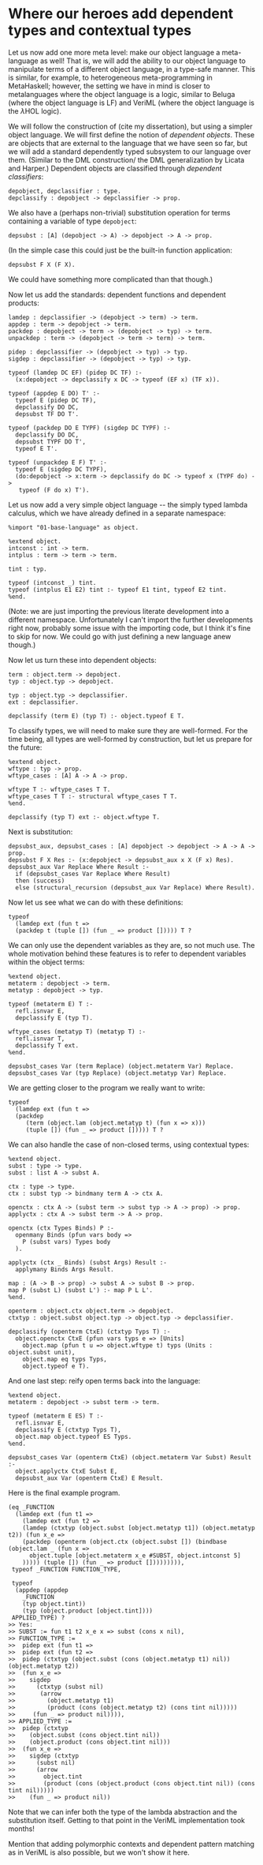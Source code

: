 # Where our heroes add dependent types and contextual types

<!--
```makam
%use "05-type-synonyms".
```
-->

Let us now add one more meta level: make our object language a meta-language as well!
That is, we will add the ability to our object language to manipulate terms of a different
object language, in a type-safe manner. This is similar, for example, to heterogeneous
meta-programming in MetaHaskell; however, the setting we have in mind is closer to
metalanguages where the object language is a logic, similar to Beluga (where the object
language is LF) and VeriML (where the object language is the $\lambda\text{HOL}$ logic).

We will follow the construction of (cite my dissertation), but using a simpler object
language. We will first define the notion of *dependent objects*. These are objects
that are external to the language that we have seen so far, but we will add a standard
dependently typed subsystem to our language over them. (Similar to the DML construction/
the DML generalization by Licata and Harper.) Dependent objects are classified through
*dependent classifiers*:

```makam
depobject, depclassifier : type.
depclassify : depobject -> depclassifier -> prop.
```

We also have a (perhaps non-trivial) substitution operation for terms containing a
variable of type `depobject`:
```makam
depsubst : [A] (depobject -> A) -> depobject -> A -> prop.
```

(In the simple case this could just be the built-in function application:
```
depsubst F X (F X).
```
We could have something more complicated than that though.)

Now let us add the standards: dependent functions and dependent products:

```makam
lamdep : depclassifier -> (depobject -> term) -> term.
appdep : term -> depobject -> term.
packdep : depobject -> term -> (depobject -> typ) -> term.
unpackdep : term -> (depobject -> term -> term) -> term.

pidep : depclassifier -> (depobject -> typ) -> typ.
sigdep : depclassifier -> (depobject -> typ) -> typ.

typeof (lamdep DC EF) (pidep DC TF) :-
  (x:depobject -> depclassify x DC -> typeof (EF x) (TF x)).

typeof (appdep E DO) T' :-
  typeof E (pidep DC TF),
  depclassify DO DC,
  depsubst TF DO T'.

typeof (packdep DO E TYPF) (sigdep DC TYPF) :-
  depclassify DO DC,
  depsubst TYPF DO T',
  typeof E T'.

typeof (unpackdep E F) T' :-
  typeof E (sigdep DC TYPF),
  (do:depobject -> x:term -> depclassify do DC -> typeof x (TYPF do) ->
   typeof (F do x) T').
```

Let us now add a very simple object language -- the simply typed lambda
calculus, which we have
already defined in a separate namespace:

```makam
%import "01-base-language" as object.

%extend object.
intconst : int -> term.
intplus : term -> term -> term.

tint : typ.

typeof (intconst _) tint.
typeof (intplus E1 E2) tint :- typeof E1 tint, typeof E2 tint.
%end.
```

(Note: we are just importing the previous literate development into a different
namespace. Unfortunately I can't import the further developments right now,
probably some issue with the importing code, but I think it's fine to skip for now.
We could go with just defining a new language anew though.)

Now let us turn these into dependent objects:

```makam
term : object.term -> depobject.
typ : object.typ -> depobject.

typ : object.typ -> depclassifier.
ext : depclassifier.

depclassify (term E) (typ T) :- object.typeof E T.
```

To classify types, we will need to make sure they are well-formed. For the time
being, all types are well-formed by construction, but let us prepare for the
future:

```makam
%extend object.
wftype : typ -> prop.
wftype_cases : [A] A -> A -> prop.

wftype T :- wftype_cases T T.
wftype_cases T T :- structural wftype_cases T T.
%end.

depclassify (typ T) ext :- object.wftype T.
```

Next is substitution:

```makam
depsubst_aux, depsubst_cases : [A] depobject -> depobject -> A -> A -> prop.
depsubst F X Res :- (x:depobject -> depsubst_aux x X (F x) Res).
depsubst_aux Var Replace Where Result :-
  if (depsubst_cases Var Replace Where Result)
  then (success)
  else (structural_recursion (depsubst_aux Var Replace) Where Result).
```

Now let us see what we can do with these definitions:

```makam
typeof
  (lamdep ext (fun t =>
  (packdep t (tuple []) (fun _ => product [])))) T ?
```

We can only use the dependent variables as they are, so not much use.
The whole motivation behind these features is to refer to dependent variables
within the object terms:

```makam
%extend object.
metaterm : depobject -> term.
metatyp : depobject -> typ.

typeof (metaterm E) T :-
  refl.isnvar E,
  depclassify E (typ T).
  
wftype_cases (metatyp T) (metatyp T) :-
  refl.isnvar T,
  depclassify T ext.
%end.

depsubst_cases Var (term Replace) (object.metaterm Var) Replace.
depsubst_cases Var (typ Replace) (object.metatyp Var) Replace.
```

We are getting closer to the program we really want to write:

```makam
typeof
  (lamdep ext (fun t =>
  (packdep
     (term (object.lam (object.metatyp t) (fun x => x)))
     (tuple []) (fun _ => product [])))) T ?
```

We can also handle the case of non-closed terms, using contextual types:
```makam
%extend object.
subst : type -> type.
subst : list A -> subst A.

ctx : type -> type.
ctx : subst typ -> bindmany term A -> ctx A.

openctx : ctx A -> (subst term -> subst typ -> A -> prop) -> prop.
applyctx : ctx A -> subst term -> A -> prop.

openctx (ctx Types Binds) P :-
  openmany Binds (pfun vars body =>
    P (subst vars) Types body
  ).

applyctx (ctx _ Binds) (subst Args) Result :-
  applymany Binds Args Result.

map : (A -> B -> prop) -> subst A -> subst B -> prop.
map P (subst L) (subst L') :- map P L L'.
%end.

openterm : object.ctx object.term -> depobject.
ctxtyp : object.subst object.typ -> object.typ -> depclassifier.

depclassify (openterm CtxE) (ctxtyp Typs T) :-
  object.openctx CtxE (pfun vars typs e => [Units]
    object.map (pfun t u => object.wftype t) typs (Units : object.subst unit),
    object.map eq typs Typs,
    object.typeof e T).
```

And one last step: reify open terms back into the language:

```makam
%extend object.
metaterm : depobject -> subst term -> term.

typeof (metaterm E ES) T :-
  refl.isnvar E,
  depclassify E (ctxtyp Typs T),
  object.map object.typeof ES Typs.
%end.

depsubst_cases Var (openterm CtxE) (object.metaterm Var Subst) Result :-
  object.applyctx CtxE Subst E,
  depsubst_aux Var (openterm CtxE) E Result.
```

Here is the final example program.

```makam
(eq _FUNCTION
  (lamdep ext (fun t1 =>
    (lamdep ext (fun t2 =>
    (lamdep (ctxtyp (object.subst [object.metatyp t1]) (object.metatyp t2)) (fun x_e =>
    (packdep (openterm (object.ctx (object.subst []) (bindbase (object.lam _ (fun x =>
      object.tuple [object.metaterm x_e #SUBST, object.intconst 5]
    ))))) (tuple []) (fun _ => product [])))))))),
 typeof _FUNCTION FUNCTION_TYPE,

 typeof 
  (appdep (appdep 
    _FUNCTION 
    (typ object.tint)) 
    (typ (object.product [object.tint])))
 APPLIED_TYPE) ?
>> Yes:
>> SUBST := fun t1 t2 x_e x => subst (cons x nil),
>> FUNCTION_TYPE :=
>>  pidep ext (fun t1 =>
>>  pidep ext (fun t2 =>
>>  pidep (ctxtyp (object.subst (cons (object.metatyp t1) nil)) (object.metatyp t2))
>>  (fun x_e =>
>>    sigdep 
>>      (ctxtyp (subst nil) 
>>       (arrow
>>         (object.metatyp t1)
>>         (product (cons (object.metatyp t2) (cons tint nil)))))
>>     (fun _ => product nil)))),
>> APPLIED_TYPE :=
>>  pidep (ctxtyp
>>    (object.subst (cons object.tint nil))
>>    (object.product (cons object.tint nil)))
>>  (fun x_e =>
>>    sigdep (ctxtyp
>>      (subst nil)
>>      (arrow
>>        object.tint
>>        (product (cons (object.product (cons object.tint nil)) (cons tint nil)))))
>>    (fun _ => product nil))
```

Note that we can infer both the type of the lambda abstraction and the substitution
itself. Getting to that point in the VeriML implementation took months!

Mention that adding polymorphic contexts and dependent pattern matching as in VeriML is
also possible, but we won't show it here.
